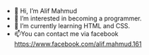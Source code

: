 - 👋 Hi, I’m Alif Mahmud
- 👀 I’m interested in  becoming a programmer.
- 🌱 I’m currently learning HTML and CSS.
- 📫You can contact me via facebook https://www.facebook.com/alif.mahmud.161
